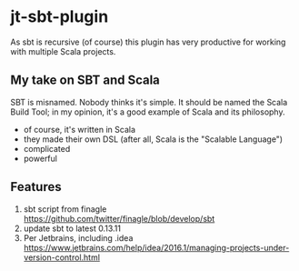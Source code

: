 # jt-sbt-plugin

As sbt is recursive (of course) this plugin has very productive for working with multiple Scala projects.

## My take on SBT and Scala

SBT is misnamed.  Nobody thinks it's simple.  It should be named the Scala Build Tool; in my opinion, it's a good example of Scala and its philosophy.
* of course, it's written in Scala
* they made their own DSL (after all, Scala is the "Scalable Language")
* complicated
* powerful


## Features

1. sbt script from finagle
   https://github.com/twitter/finagle/blob/develop/sbt
2. update sbt to latest 0.13.11
3. Per Jetbrains, including .idea
   https://www.jetbrains.com/help/idea/2016.1/managing-projects-under-version-control.html
